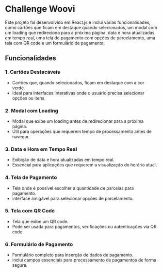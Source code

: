 # Challenge Woovi

Este projeto foi desenvolvido em React.js e inclui várias funcionalidades, como cartões que ficam em destaque quando selecionados, um modal com um loading que redireciona para a próxima página, data e hora atualizadas em tempo real, uma tela de pagamento com opções de parcelamento, uma tela com QR code e um formulário de pagamento.

## Funcionalidades

### 1. Cartões Destacáveis
- Cartões que, quando selecionados, ficam em destaque com a cor verde.
- Ideal para interfaces interativas onde o usuário precisa selecionar opções ou itens.

### 2. Modal com Loading
- Modal que exibe um loading antes de redirecionar para a próxima página.
- Útil para operações que requerem tempo de processamento antes de navegar.

### 3. Data e Hora em Tempo Real
- Exibição de data e hora atualizadas em tempo real.
- Essencial para aplicações que requerem a visualização do horário atual.

### 4. Tela de Pagamento
- Tela onde é possível escolher a quantidade de parcelas para pagamento.
- Interface amigável para selecionar opções de parcelamento.

### 5. Tela com QR Code
- Tela que exibe um QR code.
- Pode ser usada para pagamentos, verificações ou autenticações via QR code.

### 6. Formulário de Pagamento
- Formulário completo para inserção de dados de pagamento.
- Inclui campos essenciais para processamento de pagamentos de forma segura.

